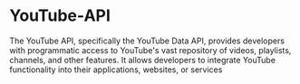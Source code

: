 # YouTube-API
The YouTube API, specifically the YouTube Data API, provides developers with programmatic access to YouTube's vast repository of videos, playlists, channels, and other features. It allows developers to integrate YouTube functionality into their applications, websites, or services
